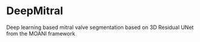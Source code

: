 # DeepMitral
Deep learning based mitral valve segmentation based on 3D Residual UNet from the MOANI framework


